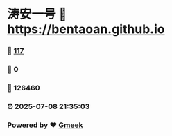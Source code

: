 # 涛安一号 :link: https://bentaoan.github.io 
### :page_facing_up: [117](https://bentaoan.github.io/tag.html) 
### :speech_balloon: 0 
### :hibiscus: 126460 
### :alarm_clock: 2025-07-08 21:35:03 
### Powered by :heart: [Gmeek](https://github.com/Meekdai/Gmeek)
